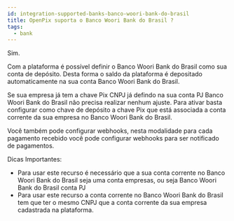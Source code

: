 ```yaml
---
id: integration-supported-banks-banco-woori-bank-do-brasil
title: OpenPix suporta o Banco Woori Bank do Brasil ?
tags:
  - bank
---
```


Sim.

Com a plataforma é possível definir o Banco Woori Bank do Brasil como sua conta de depósito. Desta forma o saldo da plataforma é depositado automaticamente na sua conta Banco Woori Bank do Brasil.

Se sua empresa já tem a chave Pix CNPJ já defindo na sua conta PJ Banco Woori Bank do Brasil não precisa realizar nenhum ajuste. Para ativar basta configurar como chave de depósito a chave Pix que está associada a conta corrente da sua empresa no Banco Woori Bank do Brasil.

Você também pode configurar webhooks, nesta modalidade para cada pagamento recebido você pode configurar webhooks para ser notificado de pagamentos.

Dicas Importantes:

- Para usar este recurso é necessário que a sua conta corrente no Banco Woori Bank do Brasil seja uma conta empresas, ou seja Banco Woori Bank do Brasil conta PJ
- Para usar este recurso a conta corrente no Banco Woori Bank do Brasil tem que ter o mesmo CNPJ que a conta corrente da sua empresa cadastrada na plataforma.
